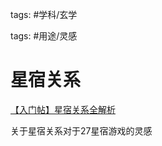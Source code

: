      
tags: #学科/玄学 

tags: #用途/灵感 
  

# 星宿关系

  

[【入门帖】星宿关系全解析](https://www.douban.com/group/topic/187160308/)



关于星宿关系对于27星宿游戏的灵感
  
